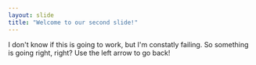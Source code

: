 ```yaml
---
layout: slide
title: "Welcome to our second slide!"
---
```

I don't know if this is going to work, but I'm constatly failing. So something is going right, right?
Use the left arrow to go back!
